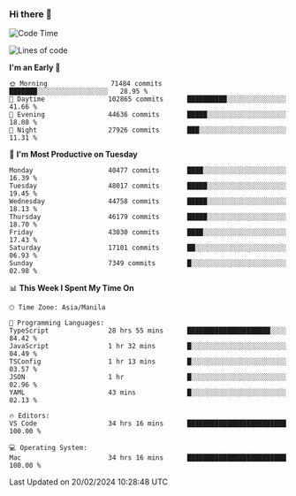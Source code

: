 ### Hi there 👋

<!--START_SECTION:waka-->
![Code Time](http://img.shields.io/badge/Code%20Time-4%2C906%20hrs%206%20mins-blue)

![Lines of code](https://img.shields.io/badge/From%20Hello%20World%20I%27ve%20Written-110.2%20million%20lines%20of%20code-blue)

**I'm an Early 🐤** 

```text
🌞 Morning                71484 commits       ███████░░░░░░░░░░░░░░░░░░   28.95 % 
🌆 Daytime                102865 commits      ██████████░░░░░░░░░░░░░░░   41.66 % 
🌃 Evening                44636 commits       █████░░░░░░░░░░░░░░░░░░░░   18.08 % 
🌙 Night                  27926 commits       ███░░░░░░░░░░░░░░░░░░░░░░   11.31 % 
```
📅 **I'm Most Productive on Tuesday** 

```text
Monday                   40477 commits       ████░░░░░░░░░░░░░░░░░░░░░   16.39 % 
Tuesday                  48017 commits       █████░░░░░░░░░░░░░░░░░░░░   19.45 % 
Wednesday                44758 commits       █████░░░░░░░░░░░░░░░░░░░░   18.13 % 
Thursday                 46179 commits       █████░░░░░░░░░░░░░░░░░░░░   18.70 % 
Friday                   43030 commits       ████░░░░░░░░░░░░░░░░░░░░░   17.43 % 
Saturday                 17101 commits       ██░░░░░░░░░░░░░░░░░░░░░░░   06.93 % 
Sunday                   7349 commits        █░░░░░░░░░░░░░░░░░░░░░░░░   02.98 % 
```


📊 **This Week I Spent My Time On** 

```text
🕑︎ Time Zone: Asia/Manila

💬 Programming Languages: 
TypeScript               28 hrs 55 mins      █████████████████████░░░░   84.42 % 
JavaScript               1 hr 32 mins        █░░░░░░░░░░░░░░░░░░░░░░░░   04.49 % 
TSConfig                 1 hr 13 mins        █░░░░░░░░░░░░░░░░░░░░░░░░   03.57 % 
JSON                     1 hr                █░░░░░░░░░░░░░░░░░░░░░░░░   02.96 % 
YAML                     43 mins             █░░░░░░░░░░░░░░░░░░░░░░░░   02.13 % 

🔥 Editors: 
VS Code                  34 hrs 16 mins      █████████████████████████   100.00 % 

💻 Operating System: 
Mac                      34 hrs 16 mins      █████████████████████████   100.00 % 
```


 Last Updated on 20/02/2024 10:28:48 UTC
<!--END_SECTION:waka-->


<!--
**rad182/rad182** is a ✨ _special_ ✨ repository because its `README.md` (this file) appears on your GitHub profile.

Here are some ideas to get you started:

- 🔭 I’m currently working on ...
- 🌱 I’m currently learning ...
- 👯 I’m looking to collaborate on ...
- 🤔 I’m looking for help with ...
- 💬 Ask me about ...
- 📫 How to reach me: ...
- 😄 Pronouns: ...
- ⚡ Fun fact: ...
-->
